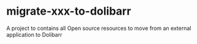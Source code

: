 # migrate-xxx-to-dolibarr
A project to contains all Open source resources to move from an external application to Dolibarr
